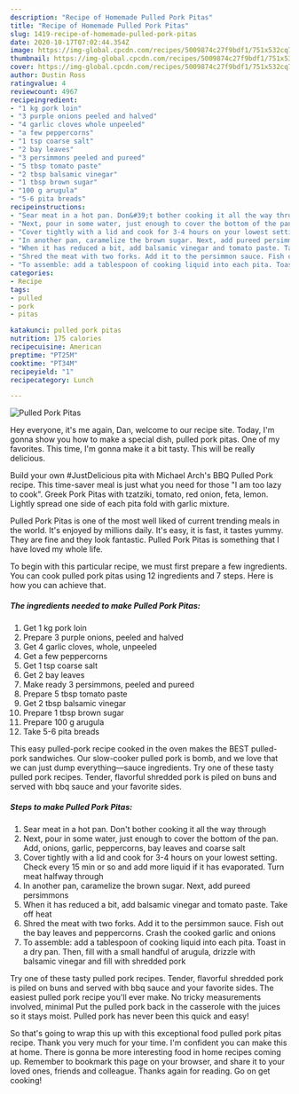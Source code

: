 ```yaml
---
description: "Recipe of Homemade Pulled Pork Pitas"
title: "Recipe of Homemade Pulled Pork Pitas"
slug: 1419-recipe-of-homemade-pulled-pork-pitas
date: 2020-10-17T07:02:44.354Z
image: https://img-global.cpcdn.com/recipes/5009874c27f9bdf1/751x532cq70/pulled-pork-pitas-recipe-main-photo.jpg
thumbnail: https://img-global.cpcdn.com/recipes/5009874c27f9bdf1/751x532cq70/pulled-pork-pitas-recipe-main-photo.jpg
cover: https://img-global.cpcdn.com/recipes/5009874c27f9bdf1/751x532cq70/pulled-pork-pitas-recipe-main-photo.jpg
author: Dustin Ross
ratingvalue: 4
reviewcount: 4967
recipeingredient:
- "1 kg pork loin"
- "3 purple onions peeled and halved"
- "4 garlic cloves whole unpeeled"
- "a few peppercorns"
- "1 tsp coarse salt"
- "2 bay leaves"
- "3 persimmons peeled and pureed"
- "5 tbsp tomato paste"
- "2 tbsp balsamic vinegar"
- "1 tbsp brown sugar"
- "100 g arugula"
- "5-6 pita breads"
recipeinstructions:
- "Sear meat in a hot pan. Don&#39;t bother cooking it all the way through"
- "Next, pour in some water, just enough to cover the bottom of the pan. Add, onions, garlic, peppercorns, bay leaves and coarse salt"
- "Cover tightly with a lid and cook for 3-4 hours on your lowest setting. Check every 15 min or so and add more liquid if it has evaporated. Turn meat halfway through"
- "In another pan, caramelize the brown sugar. Next, add pureed persimmons"
- "When it has reduced a bit, add balsamic vinegar and tomato paste. Take off heat"
- "Shred the meat with two forks. Add it to the persimmon sauce. Fish out the bay leaves and peppercorns. Crash the cooked garlic and onions"
- "To assemble: add a tablespoon of cooking liquid into each pita. Toast in a dry pan. Then, fill with a small handful of arugula, drizzle with balsamic vinegar and fill with shredded pork"
categories:
- Recipe
tags:
- pulled
- pork
- pitas

katakunci: pulled pork pitas 
nutrition: 175 calories
recipecuisine: American
preptime: "PT25M"
cooktime: "PT34M"
recipeyield: "1"
recipecategory: Lunch

---
```



![Pulled Pork Pitas](https://img-global.cpcdn.com/recipes/5009874c27f9bdf1/751x532cq70/pulled-pork-pitas-recipe-main-photo.jpg)

Hey everyone, it's me again, Dan, welcome to our recipe site. Today, I'm gonna show you how to make a special dish, pulled pork pitas. One of my favorites. This time, I'm gonna make it a bit tasty. This will be really delicious.

Build your own #JustDelicious pita with Michael Arch&#39;s BBQ Pulled Pork recipe. This time-saver meal is just what you need for those &#34;I am too lazy to cook&#34;. Greek Pork Pitas with tzatziki, tomato, red onion, feta, lemon. Lightly spread one side of each pita fold with garlic mixture.

Pulled Pork Pitas is one of the most well liked of current trending meals in the world. It's enjoyed by millions daily. It's easy, it is fast, it tastes yummy. They are fine and they look fantastic. Pulled Pork Pitas is something that I have loved my whole life.


To begin with this particular recipe, we must first prepare a few ingredients. You can cook pulled pork pitas using 12 ingredients and 7 steps. Here is how you can achieve that.

<!--inarticleads1-->

##### The ingredients needed to make Pulled Pork Pitas:

1. Get 1 kg pork loin
1. Prepare 3 purple onions, peeled and halved
1. Get 4 garlic cloves, whole, unpeeled
1. Get a few peppercorns
1. Get 1 tsp coarse salt
1. Get 2 bay leaves
1. Make ready 3 persimmons, peeled and pureed
1. Prepare 5 tbsp tomato paste
1. Get 2 tbsp balsamic vinegar
1. Prepare 1 tbsp brown sugar
1. Prepare 100 g arugula
1. Take 5-6 pita breads


This easy pulled-pork recipe cooked in the oven makes the BEST pulled-pork sandwiches. Our slow-cooker pulled pork is bomb, and we love that we can just dump everything—sauce ingredients. Try one of these tasty pulled pork recipes. Tender, flavorful shredded pork is piled on buns and served with bbq sauce and your favorite sides. 

<!--inarticleads2-->

##### Steps to make Pulled Pork Pitas:

1. Sear meat in a hot pan. Don&#39;t bother cooking it all the way through
1. Next, pour in some water, just enough to cover the bottom of the pan. Add, onions, garlic, peppercorns, bay leaves and coarse salt
1. Cover tightly with a lid and cook for 3-4 hours on your lowest setting. Check every 15 min or so and add more liquid if it has evaporated. Turn meat halfway through
1. In another pan, caramelize the brown sugar. Next, add pureed persimmons
1. When it has reduced a bit, add balsamic vinegar and tomato paste. Take off heat
1. Shred the meat with two forks. Add it to the persimmon sauce. Fish out the bay leaves and peppercorns. Crash the cooked garlic and onions
1. To assemble: add a tablespoon of cooking liquid into each pita. Toast in a dry pan. Then, fill with a small handful of arugula, drizzle with balsamic vinegar and fill with shredded pork


Try one of these tasty pulled pork recipes. Tender, flavorful shredded pork is piled on buns and served with bbq sauce and your favorite sides. The easiest pulled pork recipe you&#39;ll ever make. No tricky measurements involved, minimal Put the pulled pork back in the casserole with the juices so it stays moist. Pulled pork has never been this quick and easy! 

So that's going to wrap this up with this exceptional food pulled pork pitas recipe. Thank you very much for your time. I'm confident you can make this at home. There is gonna be more interesting food in home recipes coming up. Remember to bookmark this page on your browser, and share it to your loved ones, friends and colleague. Thanks again for reading. Go on get cooking!
